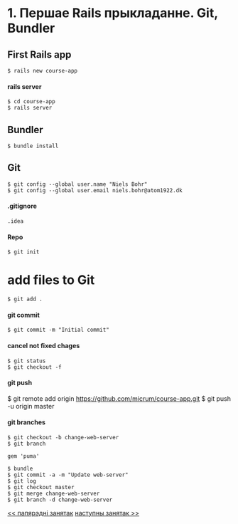 # 1. Першае Rails прыкладанне. Git, Bundler

## First Rails app

    $ rails new course-app

#### rails server

    $ cd course-app
    $ rails server

## Bundler

    $ bundle install

## Git

    $ git config --global user.name "Niels Bohr"
    $ git config --global user.email niels.bohr@atom1922.dk

#### .gitignore

    .idea

#### Repo

    $ git init

# add files to Git

    $ git add .

#### git commit

    $ git commit -m "Initial commit"

#### cancel not fixed chages
   
    $ git status
    $ git checkout -f

#### git push

   $ git remote add origin https://github.com/micrum/course-app.git
   $ git push -u origin master

#### git branches

    $ git checkout -b change-web-server
    $ git branch

    gem 'puma'

    $ bundle
    $ git commit -a -m "Update web-server"
    $ git log
    $ git checkout master
    $ git merge change-web-server
    $ git branch -d change-web-server





[<< папярэдні занятак](0_lecture.md)
[наступны занятак >>](2_lecture.md)
